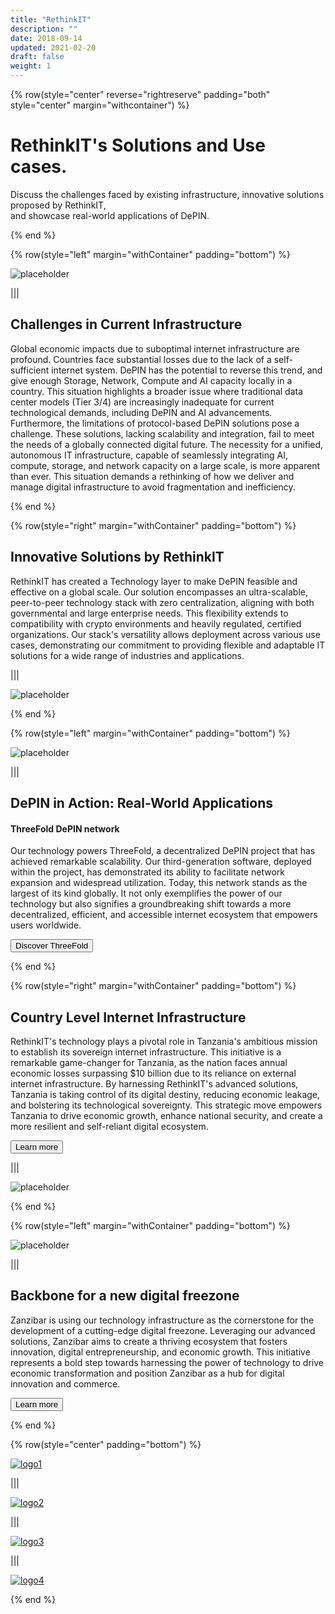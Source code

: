 ```yaml
---
title: "RethinkIT"
description: ""
date: 2018-09-14
updated: 2021-02-20
draft: false
weight: 1
---
```


<!-- section 1 (header) -->

{% row(style="center" reverse="rightreserve" padding="both" style="center" margin="withcontainer") %}

<div class="px-4 md:px-16 lg:px-28">

  # RethinkIT's Solutions and Use cases.

  <p> Discuss the challenges faced by existing infrastructure, innovative solutions proposed by RethinkIT, <br>
  and showcase real-world applications of DePIN. </p>

</div>

{% end %}

<!-- section 2 (header) -->

{% row(style="left" margin="withContainer" padding="bottom") %}

![placeholder](./img/img_section.png#mx-auto)

|||

## Challenges in Current Infrastructure

Global economic impacts due to suboptimal internet infrastructure are profound. Countries face substantial losses due to the lack of a self-sufficient internet system. DePIN has the potential to reverse this trend, and give enough Storage, Network, Compute and AI capacity locally in a country. This situation highlights a broader issue where traditional data center models (Tier 3/4) are increasingly inadequate for current technological demands, including DePIN and AI advancements. Furthermore, the limitations of protocol-based DePIN solutions pose a challenge. These solutions, lacking scalability and integration, fail to meet the needs of a globally connected digital future. The necessity for a unified, autonomous IT infrastructure, capable of seamlessly integrating AI, compute, storage, and network capacity on a large scale, is more apparent than ever. This situation demands a rethinking of how we deliver and manage digital infrastructure to avoid fragmentation and inefficiency.

{% end %}

<!-- section 2 security -->

{% row(style="right" margin="withContainer" padding="bottom") %}

## Innovative Solutions by RethinkIT

RethinkIT has created a Technology layer to make DePIN feasible and effective on a global scale.
Our solution encompasses an ultra-scalable, peer-to-peer technology stack with zero centralization, aligning with both governmental and large enterprise needs. This flexibility extends to compatibility with crypto environments and heavily regulated, certified organizations. Our stack's versatility allows deployment across various use cases, demonstrating our commitment to providing flexible and adaptable IT solutions for a wide range of industries and applications.

|||

![placeholder](./img/img_section.png#mx-auto)



{% end %}

<!-- section 3 features title -->

{% row(style="left" margin="withContainer" padding="bottom") %}

![placeholder](./img/img_section.png#mx-auto)

|||

## DePIN in Action: Real-World Applications
#### ThreeFold DePIN network

Our technology powers ThreeFold, a decentralized DePIN project that has achieved remarkable scalability. Our third-generation software, deployed within the project, has demonstrated its ability to facilitate network expansion and widespread utilization. Today, this network stands as the largest of its kind globally. It not only exemplifies the power of our technology but also signifies a groundbreaking shift towards a more decentralized, efficient, and accessible internet ecosystem that empowers users worldwide.

<button onclick="https://www.threefold.io/ ">
  Discover ThreeFold
</button>

{% end %}

<!-- section 4 security -->

{% row(style="right" margin="withContainer" padding="bottom") %}

## Country Level Internet Infrastructure

RethinkIT's technology plays a pivotal role in Tanzania's ambitious mission to establish its sovereign internet infrastructure. This initiative is a remarkable game-changer for Tanzania, as the nation faces annual economic losses surpassing $10 billion due to its reliance on external internet infrastructure. By harnessing RethinkIT's advanced solutions, Tanzania is taking control of its digital destiny, reducing economic leakage, and bolstering its technological sovereignty. This strategic move empowers Tanzania to drive economic growth, enhance national security, and create a more resilient and self-reliant digital ecosystem.

<button onclick="https://www.thecitizen.co.tz/tanzania/news/national/sovereign-internet-a-game-changer-to-tanzania-startups-ecosystem-growth-4498060">
  Learn more
</button>

|||

![placeholder](./img/img_section.png#mx-auto)



{% end %}

<!-- section 3 features title -->

{% row(style="left" margin="withContainer" padding="bottom") %}

![placeholder](./img/img_section.png#mx-auto)

|||

## Backbone for a new digital freezone

Zanzibar is using our technology infrastructure as the cornerstone for the development of a cutting-edge digital freezone. Leveraging our advanced solutions, Zanzibar aims to create a thriving ecosystem that fosters innovation, digital entrepreneurship, and economic growth. This initiative represents a bold step towards harnessing the power of technology to drive economic transformation and position Zanzibar as a hub for digital innovation and commerce.

<button onclick="https://www.thecitizen.co.tz/tanzania/zanzibar/zanzibar-seeks-to-become-digital-freezone--4316150 
https://www2.threefold.io/newsroom/digitalfreezonezanzibar/ ">
  Learn more
</button>

{% end %}

<!-- section 6 in the news -->

{% row(style="center" padding="bottom") %}

[![logo1](img/logo_bottom.png#small)](yourlink)

|||

[![logo2](img/logo_bottom.png#small)](yourlink)

|||

[![logo3](img/logo_bottom.png#small)](yourlink)

|||

[![logo4](img/logo_bottom.png#small)](yourlink)

{% end %}